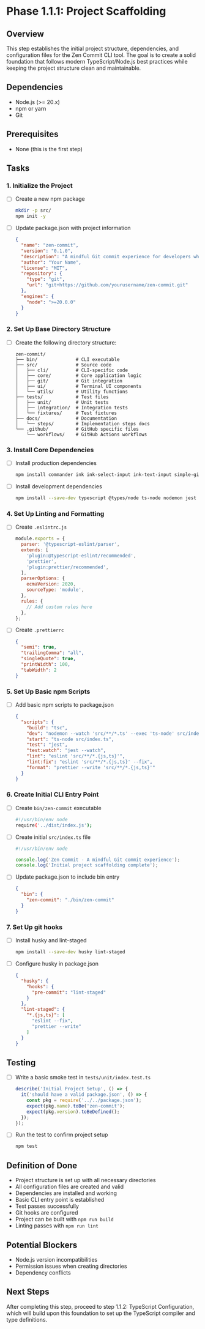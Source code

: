 # Phase 1.1.1: Project Scaffolding

## Overview

This step establishes the initial project structure, dependencies, and configuration files for the Zen Commit CLI tool. The goal is to create a solid foundation that follows modern TypeScript/Node.js best practices while keeping the project structure clean and maintainable.

## Dependencies

- Node.js (>= 20.x)
- npm or yarn
- Git

## Prerequisites

- None (this is the first step)

## Tasks

### 1. Initialize the Project

- [ ] Create a new npm package
  ```bash
  mkdir -p src/
  npm init -y
  ```

- [ ] Update package.json with project information
  ```json
  {
    "name": "zen-commit",
    "version": "0.1.0",
    "description": "A mindful Git commit experience for developers who care about clarity, intention, and craftsmanship",
    "author": "Your Name",
    "license": "MIT",
    "repository": {
      "type": "git",
      "url": "git+https://github.com/yourusername/zen-commit.git"
    },
    "engines": {
      "node": ">=20.0.0"
    }
  }
  ```

### 2. Set Up Base Directory Structure

- [ ] Create the following directory structure:
  ```
  zen-commit/
  ├── bin/              # CLI executable
  ├── src/              # Source code
  │   ├── cli/          # CLI-specific code
  │   ├── core/         # Core application logic
  │   ├── git/          # Git integration
  │   ├── ui/           # Terminal UI components
  │   └── utils/        # Utility functions
  ├── tests/            # Test files
  │   ├── unit/         # Unit tests
  │   ├── integration/  # Integration tests
  │   └── fixtures/     # Test fixtures
  ├── docs/             # Documentation
  │   └── steps/        # Implementation steps docs
  └── .github/          # GitHub specific files
      └── workflows/    # GitHub Actions workflows
  ```

### 3. Install Core Dependencies

- [ ] Install production dependencies
  ```bash
  npm install commander ink ink-select-input ink-text-input simple-git
  ```

- [ ] Install development dependencies
  ```bash
  npm install --save-dev typescript @types/node ts-node nodemon jest ts-jest @types/jest @typescript-eslint/eslint-plugin @typescript-eslint/parser eslint prettier eslint-config-prettier eslint-plugin-prettier @types/ink @types/ink-select-input @types/ink-text-input
  ```

### 4. Set Up Linting and Formatting

- [ ] Create `.eslintrc.js`
  ```javascript
  module.exports = {
    parser: '@typescript-eslint/parser',
    extends: [
      'plugin:@typescript-eslint/recommended',
      'prettier',
      'plugin:prettier/recommended',
    ],
    parserOptions: {
      ecmaVersion: 2020,
      sourceType: 'module',
    },
    rules: {
      // Add custom rules here
    },
  };
  ```

- [ ] Create `.prettierrc`
  ```json
  {
    "semi": true,
    "trailingComma": "all",
    "singleQuote": true,
    "printWidth": 100,
    "tabWidth": 2
  }
  ```

### 5. Set Up Basic npm Scripts

- [ ] Add basic npm scripts to package.json
  ```json
  {
    "scripts": {
      "build": "tsc",
      "dev": "nodemon --watch 'src/**/*.ts' --exec 'ts-node' src/index.ts",
      "start": "ts-node src/index.ts",
      "test": "jest",
      "test:watch": "jest --watch",
      "lint": "eslint 'src/**/*.{js,ts}'",
      "lint:fix": "eslint 'src/**/*.{js,ts}' --fix",
      "format": "prettier --write 'src/**/*.{js,ts}'"
    }
  }
  ```

### 6. Create Initial CLI Entry Point

- [ ] Create `bin/zen-commit` executable
  ```bash
  #!/usr/bin/env node
  require('../dist/index.js');
  ```

- [ ] Create initial `src/index.ts` file
  ```typescript
  #!/usr/bin/env node
  
  console.log('Zen Commit - A mindful Git commit experience');
  console.log('Initial project scaffolding complete');
  ```

- [ ] Update package.json to include bin entry
  ```json
  {
    "bin": {
      "zen-commit": "./bin/zen-commit"
    }
  }
  ```

### 7. Set Up git hooks

- [ ] Install husky and lint-staged
  ```bash
  npm install --save-dev husky lint-staged
  ```

- [ ] Configure husky in package.json
  ```json
  {
    "husky": {
      "hooks": {
        "pre-commit": "lint-staged"
      }
    },
    "lint-staged": {
      "*.{js,ts}": [
        "eslint --fix",
        "prettier --write"
      ]
    }
  }
  ```

## Testing

- [ ] Write a basic smoke test in `tests/unit/index.test.ts`
  ```typescript
  describe('Initial Project Setup', () => {
    it('should have a valid package.json', () => {
      const pkg = require('../../package.json');
      expect(pkg.name).toBe('zen-commit');
      expect(pkg.version).toBeDefined();
    });
  });
  ```

- [ ] Run the test to confirm project setup
  ```bash
  npm test
  ```

## Definition of Done

- Project structure is set up with all necessary directories
- All configuration files are created and valid
- Dependencies are installed and working
- Basic CLI entry point is established
- Test passes successfully
- Git hooks are configured
- Project can be built with `npm run build`
- Linting passes with `npm run lint`

## Potential Blockers

- Node.js version incompatibilities
- Permission issues when creating directories
- Dependency conflicts

## Next Steps

After completing this step, proceed to step 1.1.2: TypeScript Configuration, which will build upon this foundation to set up the TypeScript compiler and type definitions.